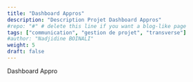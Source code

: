 ```yaml
---
title: "Dashboard Appros"
description: "Description Projet Dashboard Appros"
#repo: "#" # delete this line if you want a blog-like page
tags: ["communication", "gestion de projet", "transverse"]
#author: "Nadjidine BOINALI"
weight: 5
draft: false
---
```


Dashboard Appro